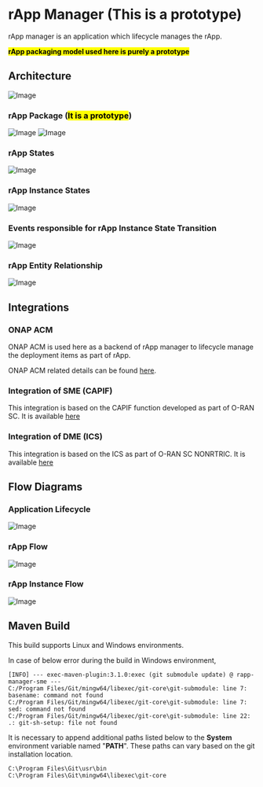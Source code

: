 # rApp Manager (This is a prototype)
rApp manager is an application which lifecycle manages the rApp.

<mark>**rApp packaging model used here is purely a prototype**</mark>

## Architecture

![Image](docs/images/architecture.png "Rapp Manager Architecture")

### rApp Package (<mark>**It is a prototype**</mark>)

![Image](docs/images/rApp-package-1.png "Rapp package")
![Image](docs/images/rApp-package-2.png "Rapp package")

### rApp States

![Image](docs/images/rApp-states.png "Rapp States")

### rApp Instance States

![Image](docs/images/rApp-instance-states.png "Rapp Instance States")

### Events responsible for rApp Instance State Transition

![Image](docs/images/rApp-state-events.png "Rapp Manager State Events")

### rApp Entity Relationship

![Image](docs/images/rApp-entity-relationship.png "Rapp Entity Relationship")

## Integrations

### ONAP ACM

ONAP ACM is used here as a backend of rApp manager to lifecycle manage the deployment items as part of rApp.

ONAP ACM related details can be found [here](https://docs.onap.org/projects/onap-policy-parent/en/london/clamp/clamp.html).


### Integration of SME (CAPIF)

This integration is based on the CAPIF function developed as part of O-RAN SC. It is available [here](https://github.com/o-ran-sc/nonrtric-plt-sme/blob/master/capifcore/README.md)

### Integration of DME (ICS)

This integration is based on the ICS as part of O-RAN SC NONRTRIC. It is available [here](https://docs.o-ran-sc.org/projects/o-ran-sc-nonrtric/en/latest/overview.html#information-coordination-service)

## Flow Diagrams

### Application Lifecycle

![Image](docs/images/application-lifecycle.png "Rapp Manager Application Lifecycle")

### rApp Flow

![Image](docs/images/rApp-flow.png "Rapp Flow")

### rApp Instance Flow

![Image](docs/images/rApp-instance-flow.png "Rapp Instance Flow")


## Maven Build

This build supports Linux and Windows environments.

In case of below error during the build in Windows environment,

```
[INFO] --- exec-maven-plugin:3.1.0:exec (git submodule update) @ rapp-manager-sme ---
C:/Program Files/Git/mingw64/libexec/git-core\git-submodule: line 7: basename: command not found
C:/Program Files/Git/mingw64/libexec/git-core\git-submodule: line 7: sed: command not found
C:/Program Files/Git/mingw64/libexec/git-core\git-submodule: line 22: .: git-sh-setup: file not found
```

It is necessary to append additional paths listed below to the <strong>System</strong> environment variable
named "<strong>PATH</strong>". These paths can vary based on the git installation location.

```
C:\Program Files\Git\usr\bin
C:\Program Files\Git\mingw64\libexec\git-core
```
